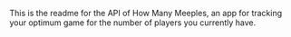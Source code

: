 This is the readme for the API of How Many Meeples, an app for tracking your
optimum game for the number of players you currently have.
